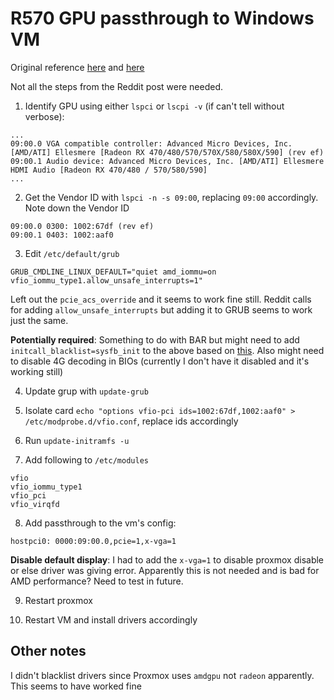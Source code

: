 # R570 GPU passthrough to Windows VM

Original reference [here](https://forum.proxmox.com/threads/ml360-and-radeon-rx-570-vga-passthrough.79385/) and [here](https://www.reddit.com/r/homelab/comments/b5xpua/the_ultimate_beginners_guide_to_gpu_passthrough/)

Not all the steps from the Reddit post were needed.

1. Identify GPU using either `lspci` or `lscpi -v` (if can't tell without verbose):

```
...
09:00.0 VGA compatible controller: Advanced Micro Devices, Inc. [AMD/ATI] Ellesmere [Radeon RX 470/480/570/570X/580/580X/590] (rev ef)
09:00.1 Audio device: Advanced Micro Devices, Inc. [AMD/ATI] Ellesmere HDMI Audio [Radeon RX 470/480 / 570/580/590]
...
```

2. Get the Vendor ID with `lspci -n -s 09:00`, replacing `09:00` accordingly. Note down the Vendor ID

```
09:00.0 0300: 1002:67df (rev ef)
09:00.1 0403: 1002:aaf0
```

3. Edit `/etc/default/grub`

```
GRUB_CMDLINE_LINUX_DEFAULT="quiet amd_iommu=on vfio_iommu_type1.allow_unsafe_interrupts=1"
```

Left out the `pcie_acs_override` and it seems to work fine still. Reddit calls for adding `allow_unsafe_interrupts` but adding it to GRUB seems to work just the same.

**Potentially required**: Something to do with BAR but might need to add `initcall_blacklist=sysfb_init` to the above based on [this](https://forum.proxmox.com/threads/problem-with-gpu-passthrough.55918/post-478351). Also might need to disable 4G decoding in BIOs (currently I don't have it disabled and it's working still)

4. Update grup with `update-grub`

5. Isolate card `echo "options vfio-pci ids=1002:67df,1002:aaf0" > /etc/modprobe.d/vfio.conf`, replace ids accordingly

6. Run `update-initramfs -u`

7. Add following to `/etc/modules`

```
vfio
vfio_iommu_type1
vfio_pci
vfio_virqfd
```

8. Add passthrough to the vm's config:

```
hostpci0: 0000:09:00.0,pcie=1,x-vga=1
```

**Disable default display**: I had to add the `x-vga=1` to disable proxmox disable or else driver was giving error. Apparently this is not needed and is bad for AMD performance? Need to test in future.

9. Restart proxmox

10. Restart VM and install drivers accordingly


## Other notes

I didn't blacklist drivers since Proxmox uses `amdgpu` not `radeon` apparently. This seems to have worked fine